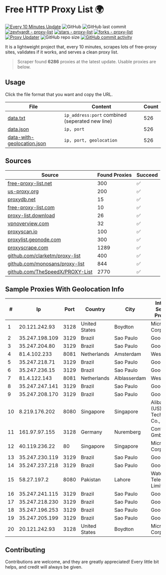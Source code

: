 
# Free HTTP Proxy List 🌍

[![Every 10 Minutes Update](https://github.com/mertguvencli/http-proxy-list/actions/workflows/main.yml/badge.svg?branch=main)](https://github.com/mertguvencli/http-proxy-list/actions/workflows/main.yml)
![GitHub](https://img.shields.io/github/license/mertguvencli/http-proxy-list)
![GitHub last commit](https://img.shields.io/github/last-commit/mertguvencli/http-proxy-list)
[![zevtyardt - proxy-list](https://img.shields.io/static/v1?label=zevtyardt&message=proxy-list&color=blue&logo=github)](https://github.com/zevtyardt/proxy-list "Go to GitHub repo")
[![stars - proxy-list](https://img.shields.io/github/stars/zevtyardt/proxy-list?style=social)](https://github.com/zevtyardt/proxy-list)
[![forks - proxy-list](https://img.shields.io/github/forks/zevtyardt/proxy-list?style=social)](https://github.com/zevtyardt/proxy-list)
[![Proxy Updater](https://github.com/zevtyardt/proxy-list/workflows/Proxy%20Updater/badge.svg)](https://github.com/zevtyardt/proxy-list/actions?query=workflow:"Proxy+Updater")
![GitHub repo size](https://img.shields.io/github/repo-size/zevtyardt/proxy-list)
[![GitHub commit activity](https://img.shields.io/github/commit-activity/m/zevtyardt/proxy-list?logo=commits)](https://github.com/zevtyardt/proxy-list/commits/main)

It is a lightweight project that, every 10 minutes, scrapes lots of free-proxy sites, validates if it works, and serves a clean proxy list.

> Scraper found **6286** proxies at the latest update. Usable proxies are below.

## Usage

Click the file format that you want and copy the URL.

|File|Content|Count|
|----|-------|-----|
|[data.txt](https://raw.githubusercontent.com/mertguvencli/http-proxy-list/main/proxy-list/data.txt)|`ip_address:port` combined (seperated new line)|526|
|[data.json](https://raw.githubusercontent.com/mertguvencli/http-proxy-list/main/proxy-list/data.json)|`ip, port`|526|
|[data-with-geolocation.json](https://raw.githubusercontent.com/mertguvencli/http-proxy-list/main/proxy-list/data-with-geolocation.json)|`ip, port, geolocation`|526|

## Sources

|Source|Found Proxies|Succeed|
|------|-------------|-------|
|[free-proxy-list.net](https://free-proxy-list.net)|300|✅|
|[us-proxy.org](https://www.us-proxy.org)|200|✅|
|[proxydb.net](http://proxydb.net)|15|✅|
|[free-proxy-list.com](https://free-proxy-list.com/?page=&port=&type%5B%5D=http&type%5B%5D=https&up_time=0&search=Search)|10|✅|
|[proxy-list.download](https://www.proxy-list.download/HTTP)|26|✅|
|[vpnoverview.com](https://vpnoverview.com/privacy/anonymous-browsing/free-proxy-servers)|32|✅|
|[proxyscan.io](https://www.proxyscan.io)|100|✅|
|[proxylist.geonode.com](https://proxylist.geonode.com/api/proxy-list?limit=300&page=1&sort_by=lastChecked&sort_type=desc&protocols=http,https)|300|✅|
|[proxyscrape.com](https://api.proxyscrape.com/v2/?request=displayproxies&protocol=http&timeout=10000&country=all&ssl=all&anonymity=all)|1289|✅|
|[github.com/clarketm/proxy-list](https://raw.githubusercontent.com/clarketm/proxy-list/master/proxy-list-raw.txt)|400|✅|
|[github.com/monosans/proxy-list](https://raw.githubusercontent.com/monosans/proxy-list/main/proxies/http.txt)|844|✅|
|[github.com/TheSpeedX/PROXY-List](https://raw.githubusercontent.com/TheSpeedX/PROXY-List/master/http.txt)|2770|✅|


## Sample Proxies With Geolocation Info

|#|Ip|Port|Country|City|Internet Service Provider|
|-|--|----|-------|----|-------------------------|
|1|20.121.242.93|3128|United States|Boydton|Microsoft Corporation|
|2|35.247.198.109|3129|Brazil|Sao Paulo|Google LLC|
|3|35.247.204.80|3129|Brazil|Sao Paulo|Google LLC|
|4|81.4.102.233|8081|Netherlands|Amsterdam|WeservIT|
|5|35.247.218.71|3129|Brazil|Sao Paulo|Google LLC|
|6|35.247.236.15|3129|Brazil|Sao Paulo|Google LLC|
|7|81.4.122.143|8081|Netherlands|Alblasserdam|WeservIT|
|8|35.247.247.141|3129|Brazil|Sao Paulo|Google LLC|
|9|35.247.208.170|3129|Brazil|Sao Paulo|Google LLC|
|10|8.219.176.202|8080|Singapore|Singapore|Alibaba (US) Technology Co., Ltd.|
|11|161.97.97.155|3128|Germany|Nuremberg|Contabo GmbH|
|12|40.119.236.22|80|Singapore|Singapore|Microsoft Corporation|
|13|35.247.230.119|3129|Brazil|Sao Paulo|Google LLC|
|14|35.247.237.218|3129|Brazil|Sao Paulo|Google LLC|
|15|58.27.197.2|8080|Pakistan|Lahore|Wateen Telecom Limited|
|16|35.247.241.115|3129|Brazil|Sao Paulo|Google LLC|
|17|35.247.218.230|3129|Brazil|Sao Paulo|Google LLC|
|18|35.247.196.253|3129|Brazil|Sao Paulo|Google LLC|
|19|35.247.205.199|3129|Brazil|Sao Paulo|Google LLC|
|20|20.121.242.93|3128|United States|Boydton|Microsoft Corporation|



## Contributing

Contributions are welcome, and they are greatly appreciated! Every
little bit helps, and credit will always be given.

